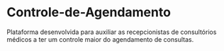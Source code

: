 # Controle-de-Agendamento
Plataforma desenvolvida para auxiliar as recepcionistas de consultórios médicos a ter um controle maior do agendamento de consultas.

